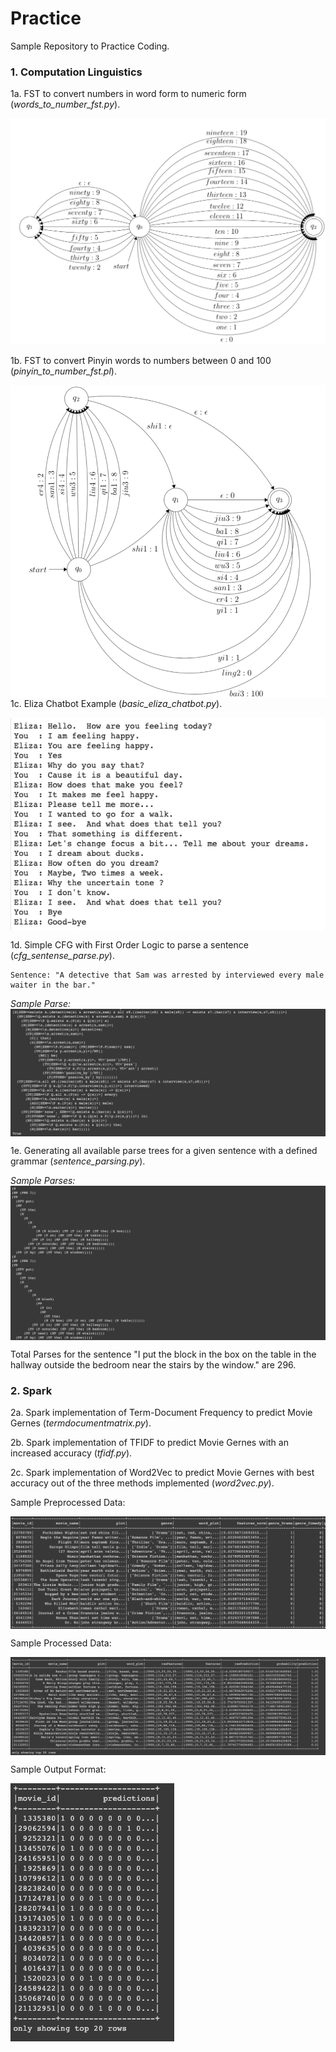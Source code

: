 # Practice
Sample Repository to Practice Coding.


### 1. Computation Linguistics
1a. FST to convert numbers in word form to numeric form (_words_to_number_fst.py_). 
    
    
![Alt text](https://github.com/bharatsesham/Practice/blob/master/media/FST_Words_to_Numbers.png?raw=true "Title")

1b. FST to convert Pinyin words to numbers between 0 and 100 (_pinyin_to_number_fst.pl_).

<img src="https://github.com/bharatsesham/Practice/blob/master/media/FST_Pinyin_to_Numbers.png" align="right">

1c. Eliza Chatbot Example (_basic_eliza_chatbot.py_).

<img src="https://github.com/bharatsesham/Practice/blob/master/media/Eliza_chatbot_example.png" align="middle">

1d. Simple CFG with First Order Logic to parse a sentence (_cfg_sentense_parse.py_). 

    Sentence: "A detective that Sam was arrested by interviewed every male waiter in the bar."
    
_Sample Parse:_
<img src="https://github.com/bharatsesham/Practice/blob/master/media/cfg.png" align="middle">

1e. Generating all available parse trees for a given sentence with a defined grammar (_sentence_parsing.py_). 

_Sample Parses:_
<img src="https://github.com/bharatsesham/Practice/blob/master/media/sentence_parsing.png" align="middle">

Total Parses for the sentence "I put the block in the box on the table in the hallway outside the bedroom near the stairs by the window." are 296. 

### 2. Spark

2a. Spark implementation of Term-Document Frequency to predict Movie Gernes (_termdocumentmatrix.py_). 

2b. Spark implementation of TFIDF to predict Movie Gernes with an increased accuracy (_tfidf.py_). 

2c. Spark implementation of Word2Vec to predict Movie Gernes with best accuracy out of the three methods implemented (_word2vec.py_). 

Sample Preprocessed Data:

<img src="https://github.com/bharatsesham/Practice/blob/master/media/preprocessed_spark_data.png" align="middle">

Sample Processed Data:

<img src="https://github.com/bharatsesham/Practice/blob/master/media/processed_spark_data.png" align="middle">

Sample Output Format:

<img src="https://github.com/bharatsesham/Practice/blob/master/media/sample_spark_output.png" align="left">
